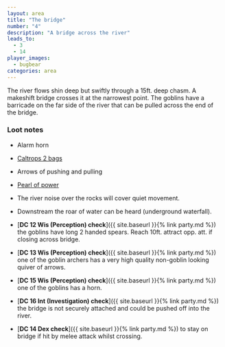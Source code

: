 ```yaml
---
layout: area
title: "The bridge"
number: "4"
description: "A bridge across the river"
leads_to:
  - 3
  - 14
player_images:
  - bugbear
categories: area
---
```


The river flows shin deep but swiftly through a 15ft. deep chasm.  A makeshift bridge crosses it at the narrowest point.  The goblins have a barricade on the far side of the river that can be pulled across the end of the bridge.

### Loot notes

* Alarm horn
* [Caltrops 2 bags](https://roll20.net/compendium/dnd5e/Caltrops#content)
* Arrows of pushing and pulling
* [Pearl of power](https://roll20.net/compendium/dnd5e/Items:Pearl%20of%20Power#content)

* The river noise over the rocks will cover quiet movement.
* Downstream the roar of water can be heard (underground waterfall).
* [**DC 12 Wis (Perception) check**]({{ site.baseurl }}{% link party.md %}) the goblins have long 2 handed spears.  Reach 10ft. attract opp. att. if closing across bridge.
* [**DC 13 Wis (Perception) check**]({{ site.baseurl }}{% link party.md %}) one of the goblin archers has a very high quality non-goblin looking quiver of arrows.
* [**DC 15 Wis (Perception) check**]({{ site.baseurl }}{% link party.md %}) one of the goblins has a horn.
* [**DC 16 Int (Investigation) check**]({{ site.baseurl }}{% link party.md %}) the bridge is not securely attached and could be pushed off into the river.
* [**DC 14 Dex check**]({{ site.baseurl }}{% link party.md %}) to stay on bridge if hit by melee attack whilst crossing.

